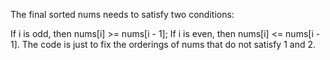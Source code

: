 The final sorted nums needs to satisfy two conditions:

If i is odd, then nums[i] >= nums[i - 1];
If i is even, then nums[i] <= nums[i - 1].
The code is just to fix the orderings of nums that do not satisfy 1 and 2.
